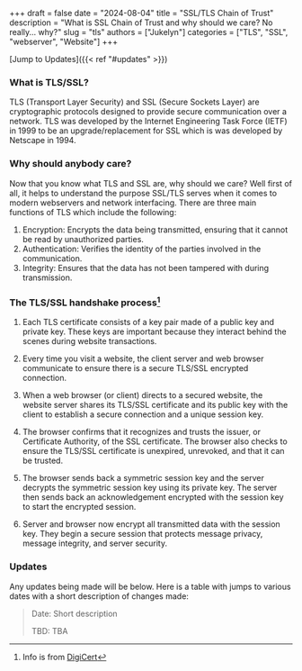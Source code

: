 +++
draft = false
date = "2024-08-04"
title = "SSL/TLS Chain of Trust"
description = "What is SSL Chain of Trust and why should we care? No really... why?"
slug = "tls"
authors = ["Jukelyn"]
categories = ["TLS", "SSL", "webserver", "Website"]
+++

[Jump to Updates]({{< ref "#updates" >}})
### What is TLS/SSL?

TLS (Transport Layer Security) and SSL (Secure Sockets Layer) are cryptographic protocols designed to provide secure communication over a network. TLS was developed by the Internet Engineering Task Force  (IETF) in 1999 to be an upgrade/replacement for SSL which is was developed by Netscape in 1994.

### Why should anybody care?

Now that you know what TLS and SSL are, why should we care? Well first of all, it helps to understand the purpose SSL/TLS serves when it comes to modern webservers and network interfacing. There are three main functions of TLS which include the following:

1. Encryption: Encrypts the data being transmitted, ensuring that it cannot be read by unauthorized parties.
2. Authentication: Verifies the identity of the parties involved in the communication.
3. Integrity: Ensures that the data has not been tampered with during transmission.

### The TLS/SSL handshake process[^1]
1. Each TLS certificate consists of a key pair made of a public key and private key. These keys are important because they interact behind the scenes during website transactions.

2. Every time you visit a website, the client server and web browser communicate to ensure there is a secure TLS/SSL encrypted connection.

3. When a web browser (or client) directs to a secured website, the website server shares its TLS/SSL certificate and its public key with the client to establish a secure connection and a unique session key.

4. The browser confirms that it recognizes and trusts the issuer, or Certificate Authority, of the SSL certificate. The browser also checks to ensure the TLS/SSL certificate is unexpired, unrevoked, and that it can be trusted.

5. The browser sends back a symmetric session key and the server decrypts the symmetric session key using its private key. The server then sends back an acknowledgement encrypted with the session key to start the encrypted session.

6. Server and browser now encrypt all transmitted data with the session key. They begin a secure session that protects message privacy, message integrity, and server security.

### Updates
Any updates being made will be below. Here is a table with jumps to various dates with a short description of changes made:

> Date: Short description
>
> TBD: TBA

[^1]: Info is from [DigiCert](https://www.digicert.com/how-tls-ssl-certificates-work)
<!-- 
[^1]: Learn more about `ssh-keygen` [here](https://linux.die.net/man/1/ssh-keygen)
[^2]: Learn more about SSH key encryption algorithms [here](https://goteleport.com/blog/comparing-ssh-keys/)
[^3]: Learn more about flags [here](https://www.ibm.com/docs/pt/aix/7.3?topic=names-command-flags)
[^4]: Learn more about `ssh-copy-id` [here](https://linux.die.net/man/1/ssh-copy-id) -->
